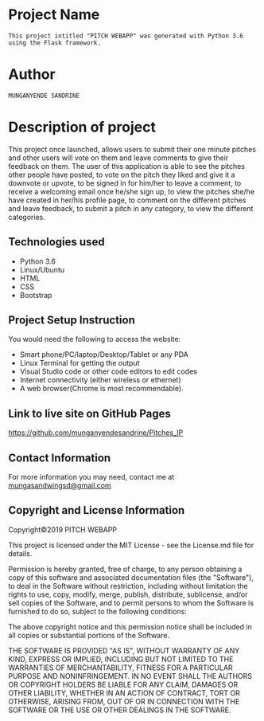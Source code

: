 # Project Name
`
This project intitled "PITCH WEBAPP" was generated with Python 3.6 using the Flask framework.
`
# Author

`
MUNGANYENDE SANDRINE
`
# Description of project


This project once launched, allows users to submit their one minute pitches and other users will vote on them and leave comments to give their feedback on them.
The user of this application is able to see the pitches other people have posted, to vote on the pitch they liked and give it a downvote or upvote, to be signed in for him/her to leave a comment, to receive a welcoming email once he/she sign up, to view the pitches she/he have created in her/his profile page, to comment on the different pitches and leave feedback, to submit a pitch in any category, to view the different categories.

## Technologies used

* Python 3.6
* Linux/Ubuntu
* HTML
* CSS
* Bootstrap


## Project Setup Instruction

You would need the following to access the website:
*  Smart phone/PC/laptop/Desktop/Tablet or any PDA 
*  Linux Terminal for getting the output 
*  Visual Studio code or other code editors to edit codes
*  Internet connectivity (either wireless or ethernet) 
*  A web browser(Chrome is most recommendable).

## Link to live site on GitHub Pages

https://github.com/munganyendesandrine/Pitches_IP


## Contact Information

For more information you may need, contact me at mungasandwingsd@gmail.com

## Copyright and License Information

Copyright©2019 PITCH WEBAPP

This project is licensed under the MIT License - see the License.md file for details.

Permission is hereby granted, free of charge, to any person obtaining a copy of this software and associated documentation files (the "Software"), to deal in the Software without restriction, including without limitation the rights to use, copy, modify, merge, publish, distribute, sublicense, and/or sell copies of the Software, and to permit persons to whom the Software is furnished to do so, subject to the following conditions:

The above copyright notice and this permission notice shall be included in all copies or substantial portions of the Software.

THE SOFTWARE IS PROVIDED "AS IS", WITHOUT WARRANTY OF ANY KIND, EXPRESS OR IMPLIED, INCLUDING BUT NOT LIMITED TO THE WARRANTIES OF MERCHANTABILITY, FITNESS FOR A PARTICULAR PURPOSE AND NONINFRINGEMENT. IN NO EVENT SHALL THE AUTHORS OR COPYRIGHT HOLDERS BE LIABLE FOR ANY CLAIM, DAMAGES OR OTHER LIABILITY, WHETHER IN AN ACTION OF CONTRACT, TORT OR OTHERWISE, ARISING FROM, OUT OF OR IN CONNECTION WITH THE SOFTWARE OR THE USE OR OTHER DEALINGS IN THE SOFTWARE.
